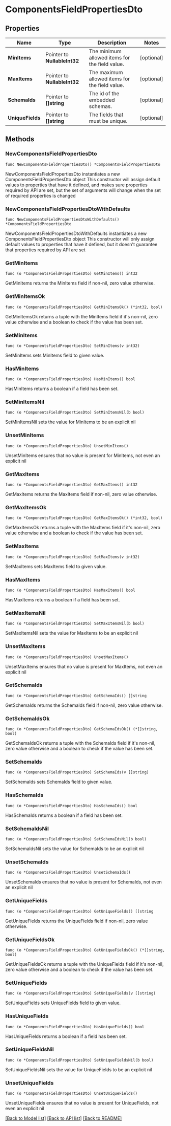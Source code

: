 # ComponentsFieldPropertiesDto

## Properties

Name | Type | Description | Notes
------------ | ------------- | ------------- | -------------
**MinItems** | Pointer to **NullableInt32** | The minimum allowed items for the field value. | [optional] 
**MaxItems** | Pointer to **NullableInt32** | The maximum allowed items for the field value. | [optional] 
**SchemaIds** | Pointer to **[]string** | The id of the embedded schemas. | [optional] 
**UniqueFields** | Pointer to **[]string** | The fields that must be unique. | [optional] 

## Methods

### NewComponentsFieldPropertiesDto

`func NewComponentsFieldPropertiesDto() *ComponentsFieldPropertiesDto`

NewComponentsFieldPropertiesDto instantiates a new ComponentsFieldPropertiesDto object
This constructor will assign default values to properties that have it defined,
and makes sure properties required by API are set, but the set of arguments
will change when the set of required properties is changed

### NewComponentsFieldPropertiesDtoWithDefaults

`func NewComponentsFieldPropertiesDtoWithDefaults() *ComponentsFieldPropertiesDto`

NewComponentsFieldPropertiesDtoWithDefaults instantiates a new ComponentsFieldPropertiesDto object
This constructor will only assign default values to properties that have it defined,
but it doesn't guarantee that properties required by API are set

### GetMinItems

`func (o *ComponentsFieldPropertiesDto) GetMinItems() int32`

GetMinItems returns the MinItems field if non-nil, zero value otherwise.

### GetMinItemsOk

`func (o *ComponentsFieldPropertiesDto) GetMinItemsOk() (*int32, bool)`

GetMinItemsOk returns a tuple with the MinItems field if it's non-nil, zero value otherwise
and a boolean to check if the value has been set.

### SetMinItems

`func (o *ComponentsFieldPropertiesDto) SetMinItems(v int32)`

SetMinItems sets MinItems field to given value.

### HasMinItems

`func (o *ComponentsFieldPropertiesDto) HasMinItems() bool`

HasMinItems returns a boolean if a field has been set.

### SetMinItemsNil

`func (o *ComponentsFieldPropertiesDto) SetMinItemsNil(b bool)`

 SetMinItemsNil sets the value for MinItems to be an explicit nil

### UnsetMinItems
`func (o *ComponentsFieldPropertiesDto) UnsetMinItems()`

UnsetMinItems ensures that no value is present for MinItems, not even an explicit nil
### GetMaxItems

`func (o *ComponentsFieldPropertiesDto) GetMaxItems() int32`

GetMaxItems returns the MaxItems field if non-nil, zero value otherwise.

### GetMaxItemsOk

`func (o *ComponentsFieldPropertiesDto) GetMaxItemsOk() (*int32, bool)`

GetMaxItemsOk returns a tuple with the MaxItems field if it's non-nil, zero value otherwise
and a boolean to check if the value has been set.

### SetMaxItems

`func (o *ComponentsFieldPropertiesDto) SetMaxItems(v int32)`

SetMaxItems sets MaxItems field to given value.

### HasMaxItems

`func (o *ComponentsFieldPropertiesDto) HasMaxItems() bool`

HasMaxItems returns a boolean if a field has been set.

### SetMaxItemsNil

`func (o *ComponentsFieldPropertiesDto) SetMaxItemsNil(b bool)`

 SetMaxItemsNil sets the value for MaxItems to be an explicit nil

### UnsetMaxItems
`func (o *ComponentsFieldPropertiesDto) UnsetMaxItems()`

UnsetMaxItems ensures that no value is present for MaxItems, not even an explicit nil
### GetSchemaIds

`func (o *ComponentsFieldPropertiesDto) GetSchemaIds() []string`

GetSchemaIds returns the SchemaIds field if non-nil, zero value otherwise.

### GetSchemaIdsOk

`func (o *ComponentsFieldPropertiesDto) GetSchemaIdsOk() (*[]string, bool)`

GetSchemaIdsOk returns a tuple with the SchemaIds field if it's non-nil, zero value otherwise
and a boolean to check if the value has been set.

### SetSchemaIds

`func (o *ComponentsFieldPropertiesDto) SetSchemaIds(v []string)`

SetSchemaIds sets SchemaIds field to given value.

### HasSchemaIds

`func (o *ComponentsFieldPropertiesDto) HasSchemaIds() bool`

HasSchemaIds returns a boolean if a field has been set.

### SetSchemaIdsNil

`func (o *ComponentsFieldPropertiesDto) SetSchemaIdsNil(b bool)`

 SetSchemaIdsNil sets the value for SchemaIds to be an explicit nil

### UnsetSchemaIds
`func (o *ComponentsFieldPropertiesDto) UnsetSchemaIds()`

UnsetSchemaIds ensures that no value is present for SchemaIds, not even an explicit nil
### GetUniqueFields

`func (o *ComponentsFieldPropertiesDto) GetUniqueFields() []string`

GetUniqueFields returns the UniqueFields field if non-nil, zero value otherwise.

### GetUniqueFieldsOk

`func (o *ComponentsFieldPropertiesDto) GetUniqueFieldsOk() (*[]string, bool)`

GetUniqueFieldsOk returns a tuple with the UniqueFields field if it's non-nil, zero value otherwise
and a boolean to check if the value has been set.

### SetUniqueFields

`func (o *ComponentsFieldPropertiesDto) SetUniqueFields(v []string)`

SetUniqueFields sets UniqueFields field to given value.

### HasUniqueFields

`func (o *ComponentsFieldPropertiesDto) HasUniqueFields() bool`

HasUniqueFields returns a boolean if a field has been set.

### SetUniqueFieldsNil

`func (o *ComponentsFieldPropertiesDto) SetUniqueFieldsNil(b bool)`

 SetUniqueFieldsNil sets the value for UniqueFields to be an explicit nil

### UnsetUniqueFields
`func (o *ComponentsFieldPropertiesDto) UnsetUniqueFields()`

UnsetUniqueFields ensures that no value is present for UniqueFields, not even an explicit nil

[[Back to Model list]](../README.md#documentation-for-models) [[Back to API list]](../README.md#documentation-for-api-endpoints) [[Back to README]](../README.md)


